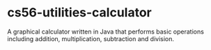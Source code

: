 cs56-utilities-calculator
=========================

A graphical calculator written in Java that performs basic operations including addition, multiplication, subtraction and division. 

